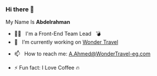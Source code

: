 ### Hi there 👋

My Name Is **Abdelrahman**
<!-- **drmagnet0/drmagnet0** is a ✨ _special_ ✨ repository because its `README.md` (this file) appears on your GitHub profile. -->
<!-- Here are some ideas to get you started: -->
- 👨‍💻 &nbsp; I'm a Front-End Team Lead &nbsp; 💣
- 🔭 &nbsp; I’m currently working on [Wonder Travel](https://www.wondertravelegypt.com/)
<!-- - 🌱 I’m currently learning ...
- 👯 &nbsp; I’m looking to collaborate on ...
- 🤔 &nbsp; I’m looking for help with ...
- 💬 &nbsp; Ask me about ... -->
- 📫 &nbsp; How to reach me: A.Ahmed@WonderTravel-eg.com
<!-- - 😄 Pronouns: ... -->
- ⚡ Fun fact: I Love Coffee 🔥

